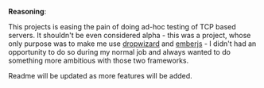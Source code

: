 **Reasoning**:

This projects is easing the pain of doing ad-hoc testing of TCP based servers. It shouldn't be even considered alpha - this was a project, whose only purpose was to make me use [dropwizard](http://www.dropwizard.io/) and [emberjs](http://emberjs.com/) - I didn't had an opportunity to do so during my normal job and always wanted to do something more ambitious with those two frameworks.

Readme will be updated as more features will be added.
